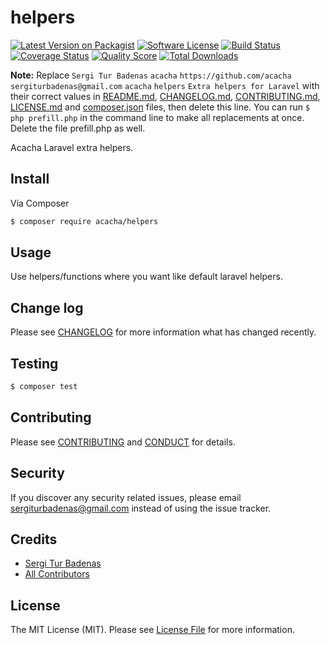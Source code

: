 # helpers

[![Latest Version on Packagist][ico-version]][link-packagist]
[![Software License][ico-license]](LICENSE.md)
[![Build Status][ico-travis]][link-travis]
[![Coverage Status][ico-scrutinizer]][link-scrutinizer]
[![Quality Score][ico-code-quality]][link-code-quality]
[![Total Downloads][ico-downloads]][link-downloads]

**Note:** Replace ```Sergi Tur Badenas``` ```acacha``` ```https://github.com/acacha``` ```sergiturbadenas@gmail.com``` ```acacha``` ```helpers``` ```Extra helpers for Laravel``` with their correct values in [README.md](README.md), [CHANGELOG.md](CHANGELOG.md), [CONTRIBUTING.md](CONTRIBUTING.md), [LICENSE.md](LICENSE.md) and [composer.json](composer.json) files, then delete this line. You can run `$ php prefill.php` in the command line to make all replacements at once. Delete the file prefill.php as well.

Acacha Laravel extra helpers.

## Install

Via Composer

``` bash
$ composer require acacha/helpers
```

## Usage

Use helpers/functions where you want like default laravel helpers.

## Change log

Please see [CHANGELOG](CHANGELOG.md) for more information what has changed recently.

## Testing

``` bash
$ composer test
```

## Contributing

Please see [CONTRIBUTING](CONTRIBUTING.md) and [CONDUCT](CONDUCT.md) for details.

## Security

If you discover any security related issues, please email sergiturbadenas@gmail.com instead of using the issue tracker.

## Credits

- [Sergi Tur Badenas][link-author]
- [All Contributors][link-contributors]

## License

The MIT License (MIT). Please see [License File](LICENSE.md) for more information.

[ico-version]: https://img.shields.io/packagist/v/acacha/helpers.svg?style=flat-square
[ico-license]: https://img.shields.io/badge/license-MIT-brightgreen.svg?style=flat-square
[ico-travis]: https://img.shields.io/travis/acacha/helpers/master.svg?style=flat-square
[ico-scrutinizer]: https://img.shields.io/scrutinizer/coverage/g/acacha/helpers.svg?style=flat-square
[ico-code-quality]: https://img.shields.io/scrutinizer/g/acacha/helpers.svg?style=flat-square
[ico-downloads]: https://img.shields.io/packagist/dt/acacha/helpers.svg?style=flat-square

[link-packagist]: https://packagist.org/packages/acacha/helpers
[link-travis]: https://travis-ci.org/acacha/helpers
[link-scrutinizer]: https://scrutinizer-ci.com/g/acacha/helpers/code-structure
[link-code-quality]: https://scrutinizer-ci.com/g/acacha/helpers
[link-downloads]: https://packagist.org/packages/acacha/helpers
[link-author]: https://github.com/acacha
[link-contributors]: ../../contributors

